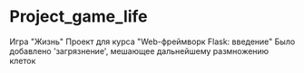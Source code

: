 # Project_game_life

Игра "Жизнь"
Проект для курса "Web-фреймворк Flask: введение" 
Было добавлено 'загрязнение', мешающее дальнейшему размножению клеток


